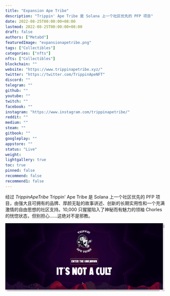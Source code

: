 ```yaml
---
title: "Expansion Ape Tribe"
description: "Trippin' Ape Tribe 是 Solana 上一个社区优先的 PFP 项目"
date: 2022-08-25T00:00:00+08:00
lastmod: 2022-08-25T00:00:00+08:00
draft: false
authors: ["Metabd"]
featuredImage: "expansionapetribe.png"
tags: ["Collectibles"]
categories: ["nfts"]
nfts: ["Collectibles"]
blockchain: ""
website: "https://www.trippinapetribe.xyz/"
twitter: "https://twitter.com/TrippinApeNFT"
discord: ""
telegram: ""
github: ""
youtube: ""
twitch: ""
facebook: ""
instagram: "https://www.instagram.com/trippinapetribe/"
reddit: ""
medium: ""
steam: ""
gitbook: ""
googleplay: ""
appstore: ""
status: "Live"
weight: 
lightgallery: true
toc: true
pinned: false
recommend: false
recommend1: false
---
```

经过 
_TrippinApeTribe_
Trippin' Ape Tribe 是 Solana 上一个社区优先的 PFP 项目，由强大且可拥有的品牌、厚颜无耻的故事讲述、创新的长期实用性和一个充满激情的自由思想的社区支持。10,000 只猩猩陷入了神秘而有魅力的领袖 Chorles 的恍惚状态，但别担心……这绝对不是邪教。

![nft](3434121313_new.png)